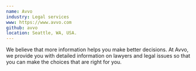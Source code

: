 ```yaml
---
name: Avvo
industry: Legal services
www: https://www.avvo.com
github: avvo
location: Seattle, WA, USA.
---
```

We believe that more information helps you make better decisions. At Avvo, we provide you with detailed information on lawyers and legal issues so that you can make the choices that are right for you.
